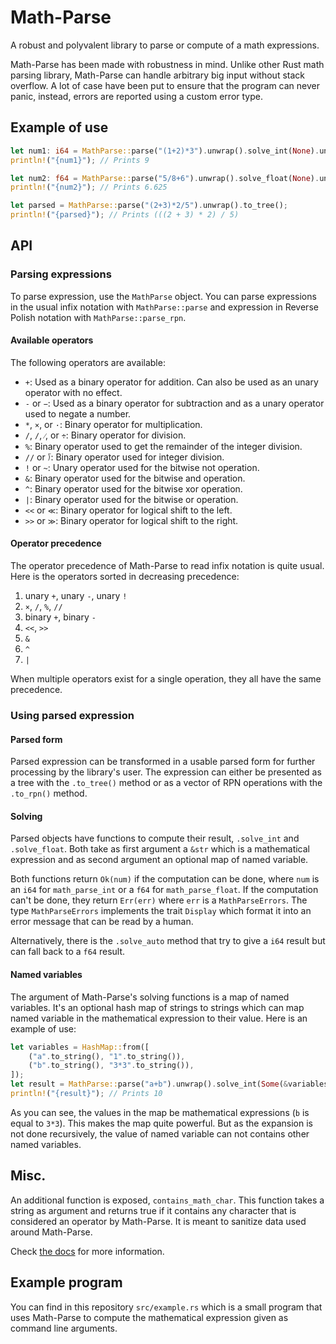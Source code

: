 # Math-Parse

A robust and polyvalent library to parse or compute of a math expressions.

Math-Parse has been made with robustness in mind. Unlike other Rust math parsing library, Math-Parse can handle arbitrary big input without stack overflow. A lot of case have been put to ensure that the program can never panic, instead, errors are reported using a custom error type.

## Example of use

```rust
let num1: i64 = MathParse::parse("(1+2)*3").unwrap().solve_int(None).unwrap();
println!("{num1}"); // Prints 9

let num2: f64 = MathParse::parse("5/8+6").unwrap().solve_float(None).unwrap();
println!("{num2}"); // Prints 6.625

let parsed = MathParse::parse("(2+3)*2/5").unwrap().to_tree();
println!("{parsed}"); // Prints (((2 + 3) * 2) / 5)
```

## API

### Parsing expressions

To parse expression, use the `MathParse` object. You can parse expressions in the usual infix notation with `MathParse::parse` and expression in Reverse Polish notation with `MathParse::parse_rpn`.

#### Available operators

The following operators are available:

* `+`: Used as a binary operator for addition. Can also be used as an unary operator with no effect.
* `-` or `−`: Used as a binary operator for subtraction and as a unary operator used to negate a number.
* `*`, `×`, or `·`: Binary operator for multiplication.
* `/`, `∕`, `⁄`, or `÷`: Binary operator for division.
* `%`: Binary operator used to get the remainder of the integer division.
* `//` or `⟌`: Binary operator used for integer division.
* `!` or `~`: Unary operator used for the bitwise not operation.
* `&`: Binary operator used for the bitwise and operation.
* `^`: Binary operator used for the bitwise xor operation.
* `|`: Binary operator used for the bitwise or operation.
* `<<` or `≪`: Binary operator for logical shift to the left.
* `>>` or `≫`: Binary operator for logical shift to the right.

#### Operator precedence

The operator precedence of Math-Parse to read infix notation is quite usual. Here is the operators sorted in decreasing precedence:

1. unary `+`, unary `-`, unary `!`
2. `×`, `/`, `%`, `//`
3. binary `+`, binary `-`
4. `<<`, `>>`
4. `&`
5. `^`
6. `|`

When multiple operators exist for a single operation, they all have the same precedence.

### Using parsed expression

#### Parsed form

Parsed expression can be transformed in a usable parsed form for further processing by the library's user. The expression can either be presented as a tree with the `.to_tree()` method or as a vector of RPN operations with the `.to_rpn()` method.

#### Solving

Parsed objects have functions to compute their result, `.solve_int` and `.solve_float`. Both take as first argument a `&str` which is a mathematical expression and as second argument an optional map of named variable.

Both functions return `Ok(num)` if the computation can be done, where `num` is an `i64` for `math_parse_int` or a `f64` for `math_parse_float`. If the computation can't be done, they return `Err(err)` where `err` is a `MathParseErrors`. The type `MathParseErrors` implements the trait `Display` which format it into an error message that can be read by a human.

Alternatively, there is the `.solve_auto` method that try to give a `i64` result but can fall back to a `f64` result.

#### Named variables

The argument of Math-Parse's solving functions is a map of named variables. It's an optional hash map of strings to strings which can map named variable in the mathematical expression to their value. Here is an example of use:

```rust
let variables = HashMap::from([
    ("a".to_string(), "1".to_string()),
    ("b".to_string(), "3*3".to_string()),
]);
let result = MathParse::parse("a+b").unwrap().solve_int(Some(&variables)).unwrap();
println!("{result}"); // Prints 10
```

As you can see, the values in the map be mathematical expressions (`b` is equal to `3*3`). This makes the map quite powerful. But as the expansion is not done recursively, the value of named variable can not contains other named variables.

## Misc.

An additional function is exposed, `contains_math_char`. This function takes a string as argument and returns true if it contains any character that is considered an operator by Math-Parse. It is meant to sanitize data used around Math-Parse.

Check [the docs](https://docs.rs/math-parse) for more information.

## Example program

You can find in this repository `src/example.rs` which is a small program that uses Math-Parse to compute the mathematical expression given as command line arguments.

